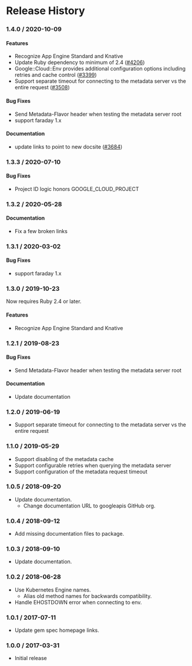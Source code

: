 # Release History

### 1.4.0 / 2020-10-09

#### Features

* Recognize App Engine Standard and Knative
* Update Ruby dependency to minimum of 2.4 ([#4206](https://www.github.com/googleapis/google-cloud-ruby/issues/4206))
* Google::Cloud::Env provides additional configuration options including retries and cache control ([#3399](https://www.github.com/googleapis/google-cloud-ruby/issues/3399))
* Support separate timeout for connecting to the metadata server vs the entire request ([#3508](https://www.github.com/googleapis/google-cloud-ruby/issues/3508))

#### Bug Fixes

* Send Metadata-Flavor header when testing the metadata server root
* support faraday 1.x

#### Documentation

* update links to point to new docsite ([#3684](https://www.github.com/googleapis/google-cloud-ruby/issues/3684))

### 1.3.3 / 2020-07-10

#### Bug Fixes

* Project ID logic honors GOOGLE_CLOUD_PROJECT

### 1.3.2 / 2020-05-28

#### Documentation

* Fix a few broken links

### 1.3.1 / 2020-03-02

#### Bug Fixes

* support faraday 1.x

### 1.3.0 / 2019-10-23

Now requires Ruby 2.4 or later.

#### Features

* Recognize App Engine Standard and Knative

### 1.2.1 / 2019-08-23

#### Bug Fixes

* Send Metadata-Flavor header when testing the metadata server root

#### Documentation

* Update documentation

### 1.2.0 / 2019-06-19

* Support separate timeout for connecting to the metadata server vs the entire request

### 1.1.0 / 2019-05-29

* Support disabling of the metadata cache
* Support configurable retries when querying the metadata server
* Support configuration of the metadata request timeout

### 1.0.5 / 2018-09-20

* Update documentation.
  * Change documentation URL to googleapis GitHub org.

### 1.0.4 / 2018-09-12

* Add missing documentation files to package.

### 1.0.3 / 2018-09-10

* Update documentation.

### 1.0.2 / 2018-06-28

* Use Kubernetes Engine names.
  * Alias old method names for backwards compatibility.
* Handle EHOSTDOWN error when connecting to env.

### 1.0.1 / 2017-07-11

* Update gem spec homepage links.

### 1.0.0 / 2017-03-31

* Initial release
